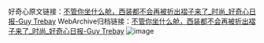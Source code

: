 好奇心原文链接：[不管你坐什么舱，西装都不会再被折出褶子来了_时尚_好奇心日报-Guy Trebay](https://www.qdaily.com/articles/4364.html)
WebArchive归档链接：[不管你坐什么舱，西装都不会再被折出褶子来了_时尚_好奇心日报-Guy Trebay](http://web.archive.org/web/20160708134855/http://www.qdaily.com:80/articles/4364.html)
![image](http://ww3.sinaimg.cn/large/007d5XDply1g3vfqlhsd1j30u06ccqv5)